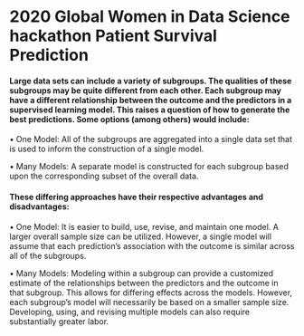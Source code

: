 # 2020 Global Women in Data Science hackathon Patient Survival Prediction

#### Large data sets can include a variety of subgroups. The qualities of these subgroups may be quite different from each other. Each subgroup may have a different relationship between the outcome and the predictors in a supervised learning model. This raises a question of how to generate the best predictions. Some options (among others) would include:

• One Model: All of the subgroups are aggregated into a single data set that is used to inform the construction of a single model.

• Many Models: A separate model is constructed for each subgroup based upon the corresponding subset of the overall data.


#### These differing approaches have their respective advantages and disadvantages:

• One Model: It is easier to build, use, revise, and maintain one model. A larger overall sample size can be utilized. However, a single model will assume that each prediction’s association with the outcome is similar across all of the subgroups.

• Many Models: Modeling within a subgroup can provide a customized estimate of the relationships between the predictors and the outcome in that subgroup. This allows for differing effects across the models. However, each subgroup’s model will necessarily be based on a smaller sample size. Developing, using, and revising multiple models can also require substantially greater labor.

